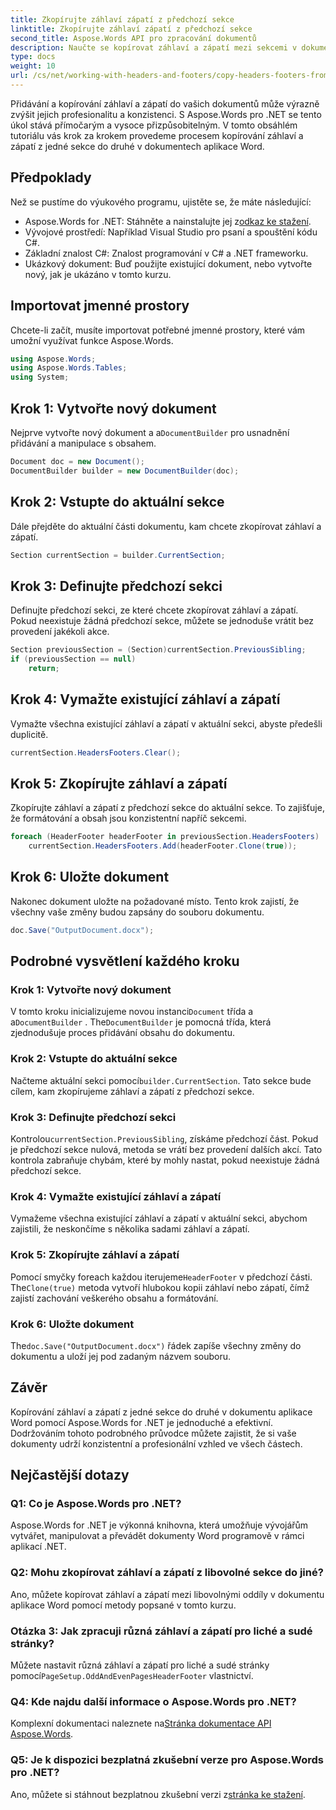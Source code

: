 ```yaml
---
title: Zkopírujte záhlaví zápatí z předchozí sekce
linktitle: Zkopírujte záhlaví zápatí z předchozí sekce
second_title: Aspose.Words API pro zpracování dokumentů
description: Naučte se kopírovat záhlaví a zápatí mezi sekcemi v dokumentech aplikace Word pomocí Aspose.Words for .NET. Tento podrobný průvodce zajišťuje konzistenci a profesionalitu.
type: docs
weight: 10
url: /cs/net/working-with-headers-and-footers/copy-headers-footers-from-previous-section/
---
```


Přidávání a kopírování záhlaví a zápatí do vašich dokumentů může výrazně zvýšit jejich profesionalitu a konzistenci. S Aspose.Words pro .NET se tento úkol stává přímočarým a vysoce přizpůsobitelným. V tomto obsáhlém tutoriálu vás krok za krokem provedeme procesem kopírování záhlaví a zápatí z jedné sekce do druhé v dokumentech aplikace Word.

## Předpoklady

Než se pustíme do výukového programu, ujistěte se, že máte následující:

-  Aspose.Words for .NET: Stáhněte a nainstalujte jej z[odkaz ke stažení](https://releases.aspose.com/words/net/).
- Vývojové prostředí: Například Visual Studio pro psaní a spouštění kódu C#.
- Základní znalost C#: Znalost programování v C# a .NET frameworku.
- Ukázkový dokument: Buď použijte existující dokument, nebo vytvořte nový, jak je ukázáno v tomto kurzu.

## Importovat jmenné prostory

Chcete-li začít, musíte importovat potřebné jmenné prostory, které vám umožní využívat funkce Aspose.Words.

```csharp
using Aspose.Words;
using Aspose.Words.Tables;
using System;
```

## Krok 1: Vytvořte nový dokument

 Nejprve vytvořte nový dokument a a`DocumentBuilder` pro usnadnění přidávání a manipulace s obsahem.

```csharp
Document doc = new Document();
DocumentBuilder builder = new DocumentBuilder(doc);
```

## Krok 2: Vstupte do aktuální sekce

Dále přejděte do aktuální části dokumentu, kam chcete zkopírovat záhlaví a zápatí.

```csharp
Section currentSection = builder.CurrentSection;
```

## Krok 3: Definujte předchozí sekci

Definujte předchozí sekci, ze které chcete zkopírovat záhlaví a zápatí. Pokud neexistuje žádná předchozí sekce, můžete se jednoduše vrátit bez provedení jakékoli akce.

```csharp
Section previousSection = (Section)currentSection.PreviousSibling;
if (previousSection == null)
    return;
```

## Krok 4: Vymažte existující záhlaví a zápatí

Vymažte všechna existující záhlaví a zápatí v aktuální sekci, abyste předešli duplicitě.

```csharp
currentSection.HeadersFooters.Clear();
```

## Krok 5: Zkopírujte záhlaví a zápatí

Zkopírujte záhlaví a zápatí z předchozí sekce do aktuální sekce. To zajišťuje, že formátování a obsah jsou konzistentní napříč sekcemi.

```csharp
foreach (HeaderFooter headerFooter in previousSection.HeadersFooters)
    currentSection.HeadersFooters.Add(headerFooter.Clone(true));
```

## Krok 6: Uložte dokument

Nakonec dokument uložte na požadované místo. Tento krok zajistí, že všechny vaše změny budou zapsány do souboru dokumentu.

```csharp
doc.Save("OutputDocument.docx");
```

## Podrobné vysvětlení každého kroku

### Krok 1: Vytvořte nový dokument

 V tomto kroku inicializujeme novou instanci`Document` třída a a`DocumentBuilder` . The`DocumentBuilder` je pomocná třída, která zjednodušuje proces přidávání obsahu do dokumentu.

### Krok 2: Vstupte do aktuální sekce

Načteme aktuální sekci pomocí`builder.CurrentSection`. Tato sekce bude cílem, kam zkopírujeme záhlaví a zápatí z předchozí sekce.

### Krok 3: Definujte předchozí sekci

 Kontrolou`currentSection.PreviousSibling`, získáme předchozí část. Pokud je předchozí sekce nulová, metoda se vrátí bez provedení dalších akcí. Tato kontrola zabraňuje chybám, které by mohly nastat, pokud neexistuje žádná předchozí sekce.

### Krok 4: Vymažte existující záhlaví a zápatí

Vymažeme všechna existující záhlaví a zápatí v aktuální sekci, abychom zajistili, že neskončíme s několika sadami záhlaví a zápatí.

### Krok 5: Zkopírujte záhlaví a zápatí

 Pomocí smyčky foreach každou iterujeme`HeaderFooter` v předchozí části. The`Clone(true)` metoda vytvoří hlubokou kopii záhlaví nebo zápatí, čímž zajistí zachování veškerého obsahu a formátování.

### Krok 6: Uložte dokument

 The`doc.Save("OutputDocument.docx")` řádek zapíše všechny změny do dokumentu a uloží jej pod zadaným názvem souboru.

## Závěr

Kopírování záhlaví a zápatí z jedné sekce do druhé v dokumentu aplikace Word pomocí Aspose.Words for .NET je jednoduché a efektivní. Dodržováním tohoto podrobného průvodce můžete zajistit, že si vaše dokumenty udrží konzistentní a profesionální vzhled ve všech částech.

## Nejčastější dotazy

### Q1: Co je Aspose.Words pro .NET?

Aspose.Words for .NET je výkonná knihovna, která umožňuje vývojářům vytvářet, manipulovat a převádět dokumenty Word programově v rámci aplikací .NET.

### Q2: Mohu zkopírovat záhlaví a zápatí z libovolné sekce do jiné?

Ano, můžete kopírovat záhlaví a zápatí mezi libovolnými oddíly v dokumentu aplikace Word pomocí metody popsané v tomto kurzu.

### Otázka 3: Jak zpracuji různá záhlaví a zápatí pro liché a sudé stránky?

 Můžete nastavit různá záhlaví a zápatí pro liché a sudé stránky pomocí`PageSetup.OddAndEvenPagesHeaderFooter` vlastnictví.

### Q4: Kde najdu další informace o Aspose.Words pro .NET?

 Komplexní dokumentaci naleznete na[Stránka dokumentace API Aspose.Words](https://reference.aspose.com/words/net/).

### Q5: Je k dispozici bezplatná zkušební verze pro Aspose.Words pro .NET?

Ano, můžete si stáhnout bezplatnou zkušební verzi z[stránka ke stažení](https://releases.aspose.com/).